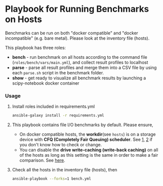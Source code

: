 # Playbook for Running Benchmarks on Hosts

Benchmarks can be run on both "docker compatible" and "docker incompatible" (e.g. bare metal). Please look at the inventory file (hosts).

This playbook has three roles:
- **bench** - run benchmark on all hosts according to the command file (`roles/bench/vars/main.yml`), and collect result profiles to localhost
- **parse** - parse all result profiles and merge them into a CSV file by using each `parse.sh` script in the benchmark folder.
- **show** - get ready to visualize all benchmark results by launching a scipy-notebook docker container

### Usage
1. Install roles included in requirements.yml
    ```bash
    ansible-galaxy install -r requirements.yml
    ```

1. This playbook contains file I/O benchmarks by default. Please ensure,
    - On docker compatible hosts, the **workdir**(see `hosts`) is on a storage device with **CFQ (Completely Fair Queuing) scheduler**. See [1](http://unix.stackexchange.com/questions/69300/cgroups-blkio-weight-doesnt-seem-to-have-the-expected-effect), [2](https://www.cyberciti.biz/faq/linux-change-io-scheduler-for-harddisk/) if you don't know how to check or change.
    - You can disable the **drive write-caching (write-back caching)** on all of the hosts as long as this setting is the same in order to make a fair comparison. See [here](http://www.linux-magazine.com/Online/Features/Tune-Your-Hard-Disk-with-hdparm).

1. Check all the hosts in the inventory file (hosts), then
    ```bash
    ansible-playbook --forks=1 bench.yml
    ```
